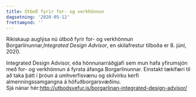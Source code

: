 ```yaml
---
title: Útboð fyrir for- og verkhönnun
dagsetning: '2020-05-12'
frettamynd: ''
---
```

Ríkiskaup auglýsa nú útboð fyrir for- og verkhönnun Borgarlínunnar,*Integrated Design Advisor*, en skilafrestur tilboða er 8. júní, 2020.

Integrated Design Advisor, eða hönnunarráðgjafi sem mun hafa yfirumsjón með for- og verkhönnun á fyrsta áfanga Borgarlínunnar. Einstakt tækifæri til að taka þátt í þróun á umhverfisvænu og skilvirku kerfi almenningssamgangna á höfuðborgarsvæðinu.\
Sjá nánar hér:<http://utbodsvefur.is/borgarlinan-integrated-design-advisor/>
